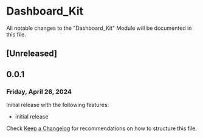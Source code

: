 # Dashboard_Kit

All notable changes to the "Dashboard_Kit" Module will be documented in this file.


## [Unreleased]



## 0.0.1
### Friday, April 26, 2024

Initial release with the following features:

* initial release




Check [Keep a Changelog](http://keepachangelog.com/) for recommendations on how to structure this file.
